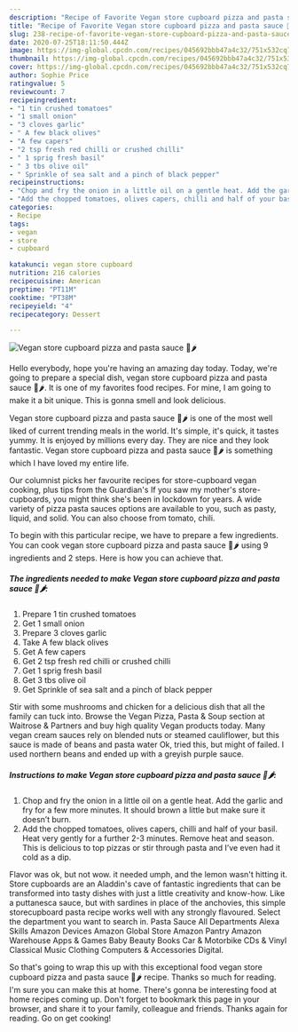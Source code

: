 ```yaml
---
description: "Recipe of Favorite Vegan store cupboard pizza and pasta sauce 🌱🌶"
title: "Recipe of Favorite Vegan store cupboard pizza and pasta sauce 🌱🌶"
slug: 238-recipe-of-favorite-vegan-store-cupboard-pizza-and-pasta-sauce
date: 2020-07-25T18:11:50.444Z
image: https://img-global.cpcdn.com/recipes/045692bbb47a4c32/751x532cq70/vegan-store-cupboard-pizza-and-pasta-sauce-🌱🌶-recipe-main-photo.jpg
thumbnail: https://img-global.cpcdn.com/recipes/045692bbb47a4c32/751x532cq70/vegan-store-cupboard-pizza-and-pasta-sauce-🌱🌶-recipe-main-photo.jpg
cover: https://img-global.cpcdn.com/recipes/045692bbb47a4c32/751x532cq70/vegan-store-cupboard-pizza-and-pasta-sauce-🌱🌶-recipe-main-photo.jpg
author: Sophie Price
ratingvalue: 5
reviewcount: 7
recipeingredient:
- "1 tin crushed tomatoes"
- "1 small onion"
- "3 cloves garlic"
- " A few black olives"
- "A few capers"
- "2 tsp fresh red chilli or crushed chilli"
- " 1 sprig fresh basil"
- " 3 tbs olive oil"
- " Sprinkle of sea salt and a pinch of black pepper"
recipeinstructions:
- "Chop and fry the onion in a little oil on a gentle heat. Add the garlic and fry for a few more minutes. It should brown a little but make sure it doesn’t burn."
- "Add the chopped tomatoes, olives capers, chilli and half of your basil. Heat very gently for a further 2-3 minutes. Remove heat and season. This is delicious to top pizzas or stir through pasta and I’ve even had it cold as a dip."
categories:
- Recipe
tags:
- vegan
- store
- cupboard

katakunci: vegan store cupboard 
nutrition: 216 calories
recipecuisine: American
preptime: "PT11M"
cooktime: "PT38M"
recipeyield: "4"
recipecategory: Dessert

---
```



![Vegan store cupboard pizza and pasta sauce 🌱🌶](https://img-global.cpcdn.com/recipes/045692bbb47a4c32/751x532cq70/vegan-store-cupboard-pizza-and-pasta-sauce-🌱🌶-recipe-main-photo.jpg)

Hello everybody, hope you're having an amazing day today. Today, we're going to prepare a special dish, vegan store cupboard pizza and pasta sauce 🌱🌶. It is one of my favorites food recipes. For mine, I am going to make it a bit unique. This is gonna smell and look delicious.

Vegan store cupboard pizza and pasta sauce 🌱🌶 is one of the most well liked of current trending meals in the world. It's simple, it's quick, it tastes yummy. It is enjoyed by millions every day. They are nice and they look fantastic. Vegan store cupboard pizza and pasta sauce 🌱🌶 is something which I have loved my entire life.

Our columnist picks her favourite recipes for store-cupboard vegan cooking, plus tips from the Guardian&#39;s If you saw my mother&#39;s store-cupboards, you might think she&#39;s been in lockdown for years. A wide variety of pizza pasta sauces options are available to you, such as pasty, liquid, and solid. You can also choose from tomato, chili.


To begin with this particular recipe, we have to prepare a few ingredients. You can cook vegan store cupboard pizza and pasta sauce 🌱🌶 using 9 ingredients and 2 steps. Here is how you can achieve that.

<!--inarticleads1-->

##### The ingredients needed to make Vegan store cupboard pizza and pasta sauce 🌱🌶:

1. Prepare 1 tin crushed tomatoes
1. Get 1 small onion
1. Prepare 3 cloves garlic
1. Take  A few black olives
1. Get A few capers
1. Get 2 tsp fresh red chilli or crushed chilli
1. Get  1 sprig fresh basil
1. Get  3 tbs olive oil
1. Get  Sprinkle of sea salt and a pinch of black pepper


Stir with some mushrooms and chicken for a delicious dish that all the family can tuck into. Browse the Vegan Pizza, Pasta &amp; Soup section at Waitrose &amp; Partners and buy high quality Vegan products today. Many vegan cream sauces rely on blended nuts or steamed cauliflower, but this sauce is made of beans and pasta water Ok, tried this, but might of failed. I used northern beans and ended up with a greyish purple sauce. 

<!--inarticleads2-->

##### Instructions to make Vegan store cupboard pizza and pasta sauce 🌱🌶:

1. Chop and fry the onion in a little oil on a gentle heat. Add the garlic and fry for a few more minutes. It should brown a little but make sure it doesn’t burn.
1. Add the chopped tomatoes, olives capers, chilli and half of your basil. Heat very gently for a further 2-3 minutes. Remove heat and season. This is delicious to top pizzas or stir through pasta and I’ve even had it cold as a dip.


Flavor was ok, but not wow. it needed umph, and the lemon wasn&#39;t hitting it. Store cupboards are an Aladdin&#39;s cave of fantastic ingredients that can be transformed into tasty dishes with just a little creativity and know-how. Like a puttanesca sauce, but with sardines in place of the anchovies, this simple storecupboard pasta recipe works well with any strongly flavoured. Select the department you want to search in. Pasta Sauce All Departments Alexa Skills Amazon Devices Amazon Global Store Amazon Pantry Amazon Warehouse Apps &amp; Games Baby Beauty Books Car &amp; Motorbike CDs &amp; Vinyl Classical Music Clothing Computers &amp; Accessories Digital. 

So that's going to wrap this up with this exceptional food vegan store cupboard pizza and pasta sauce 🌱🌶 recipe. Thanks so much for reading. I'm sure you can make this at home. There's gonna be interesting food at home recipes coming up. Don't forget to bookmark this page in your browser, and share it to your family, colleague and friends. Thanks again for reading. Go on get cooking!

